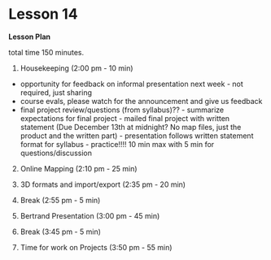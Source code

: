 Lesson 14
========

**Lesson Plan**  

total time 150 minutes. 

1.   Housekeeping (2:00 pm - 10 min)  
   -   opportunity for feedback on informal presentation next week - not required, just sharing
   -   course evals, please watch for the announcement and give us feedback
   -   final project review/questions (from syllabus)??
      -   summarize expectations for final project
      -   mailed final project with written statement (Due December 13th at midnight? No map files, just the product and the written part)
      -   presentation follows written statement format for syllabus
      -   practice!!!! 10 min max with 5 min for questions/discussion

2.   Online Mapping (2:10 pm - 25 min)

3.   3D formats and import/export (2:35 pm - 20 min)

4.   Break (2:55 pm - 5 min)

6.   Bertrand Presentation (3:00 pm - 45 min)

3.   Break (3:45 pm - 5 min)

7.   Time for work on Projects (3:50 pm - 55 min)

